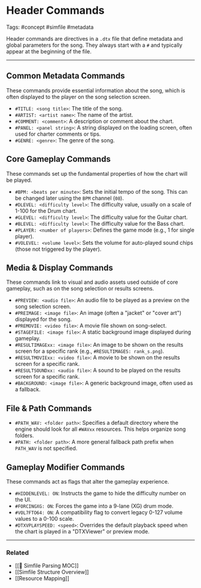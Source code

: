 # Header Commands

Tags: #concept #simfile #metadata

Header commands are directives in a `.dtx` file that define metadata and global parameters for the song. They always start with a `#` and typically appear at the beginning of the file.

---

## Common Metadata Commands

These commands provide essential information about the song, which is often displayed to the player on the song selection screen.

*   `#TITLE: <song title>`: The title of the song.
*   `#ARTIST: <artist name>`: The name of the artist.
*   `#COMMENT: <comment>`: A description or comment about the chart.
*   `#PANEL: <panel string>`: A string displayed on the loading screen, often used for charter comments or tips.
*   `#GENRE: <genre>`: The genre of the song.

## Core Gameplay Commands

These commands set up the fundamental properties of how the chart will be played.

*   `#BPM: <beats per minute>`: Sets the initial tempo of the song. This can be changed later using the `BPM` channel (`08`).
*   `#DLEVEL: <difficulty level>`: The difficulty value, usually on a scale of 1-100 for the Drum chart.
*   `#GLEVEL: <difficulty level>`: The difficulty value for the Guitar chart.
*   `#BLEVEL: <difficulty level>`: The difficulty value for the Bass chart.
*   `#PLAYER: <number of players>`: Defines the game mode (e.g., 1 for single player).
*   `#VOLEVEL: <volume level>`: Sets the volume for auto-played sound chips (those not triggered by the player).

## Media & Display Commands

These commands link to visual and audio assets used outside of core gameplay, such as on the song selection or results screens.

*   `#PREVIEW: <audio file>`: An audio file to be played as a preview on the song selection screen.
*   `#PREIMAGE: <image file>`: An image (often a "jacket" or "cover art") displayed for the song.
*   `#PREMOVIE: <video file>`: A movie file shown on song-select.
*   `#STAGEFILE: <image file>`: A static background image displayed during gameplay.
*   `#RESULTIMAGExx: <image file>`: An image to be shown on the results screen for a specific rank (e.g., `#RESULTIMAGES: rank_s.png`).
*   `#RESULTMOVIExx: <video file>`: A movie to be shown on the results screen for a specific rank.
*   `#RESULTSOUNDxx: <audio file>`: A sound to be played on the results screen for a specific rank.
*   `#BACKGROUND: <image file>`: A generic background image, often used as a fallback.

## File & Path Commands

*   `#PATH_WAV: <folder path>`: Specifies a default directory where the engine should look for all `#WAVxx` resources. This helps organize song folders.
*   `#PATH: <folder path>`: A more general fallback path prefix when `PATH_WAV` is not specified.

## Gameplay Modifier Commands

These commands act as flags that alter the gameplay experience.

*   `#HIDDENLEVEL: ON`: Instructs the game to hide the difficulty number on the UI.
*   `#FORCINGXG: ON`: Forces the game into a 9-lane (XG) drum mode.
*   `#VOL7FTO64: ON`: A compatibility flag to convert legacy 0-127 volume values to a 0-100 scale.
*   `#DTXVPLAYSPEED: <speed>`: Overrides the default playback speed when the chart is played in a "DTXViewer" or preview mode.

---

### Related

*   [[🎵 Simfile Parsing MOC]]
*   [[Simfile Structure Overview]]
*   [[Resource Mapping]]
